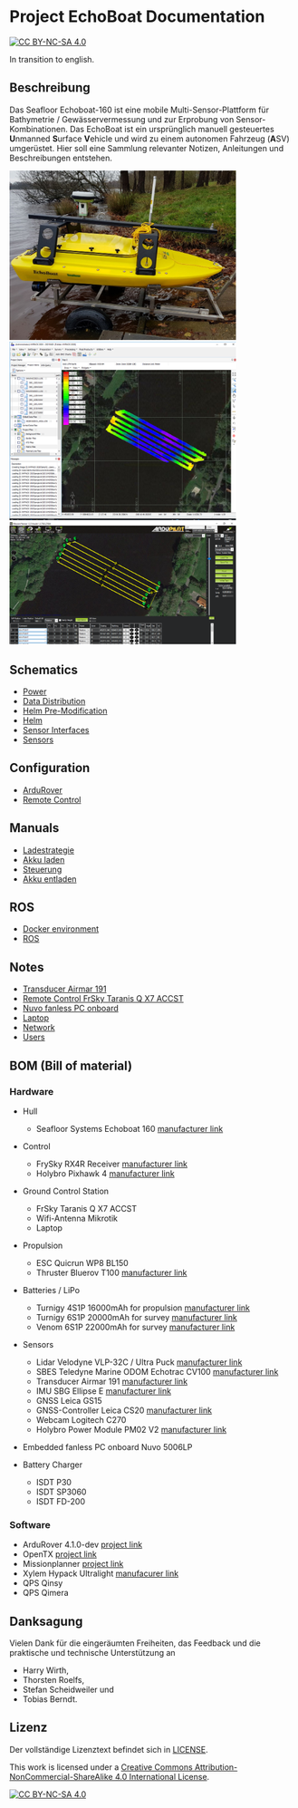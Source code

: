 # Project EchoBoat Documentation
[![CC BY-NC-SA 4.0][cc-by-nc-sa-shield]][cc-by-nc-sa]

In transition to english.
## Beschreibung
Das Seafloor Echoboat-160 ist eine mobile Multi-Sensor-Plattform für Bathymetrie / Gewässervermessung und zur Erprobung von Sensor-Kombinationen. Das EchoBoat ist ein ursprünglich manuell gesteuertes **U**nmanned **S**urface **V**ehicle und wird zu einem autonomen Fahrzeug (**A**SV) umgerüstet.
Hier soll eine Sammlung relevanter Notizen, Anleitungen und Beschreibungen entstehen.

<!-- ![Echoboat](./img/echoboat3.jpg) -->
<img src="./img/echoboat3.jpg" alt="Echoboat" width="400">
<img src="./img/hypack-map.png" alt="Hypack map" width="400">
<img src="./img/missionplanner.png" alt="Missionplanner" width="400">

## Schematics
- [Power](./schemes/overview/out/EchoBoatPowerDistributionOverview.png)
- [Data Distribution](./schemes/overview/out/EchoBoatDataDistributionOverview.png)
- [Helm Pre-Modification](./schemes/overview/out/EchoBoatHelmPre-ModificationOverview.png)
- [Helm](./schemes/overview/out/EchoBoatHelmOverview.png)
- [Sensor Interfaces](./schemes/overview/out/EchoBoatSensorInterfaceOverview.png)
- [Sensors](./schemes/overview/out/EchoBoatSensorsOverview.png)

## Configuration
- [ArduRover](./docs/ardupilot/ardurover.md)
- [Remote Control](./docs/remotecontrol/rc.md)

## Manuals
 - [Ladestrategie](./docs/energy/basics.md)
 - [Akku laden](./docs/energy/charging.md)
 - [Steuerung](./docs/remotecontrol/rc.md)
 - [Akku entladen](./docs/energy/discharging.md)

## ROS
 - [Docker environment](./docs/ros_docker/docker.md)
 - [ROS](./docs/ros_docker/ros.md)

## Notes
- [Transducer Airmar 191](./docs/sensors/transducer.md)
- [Remote Control FrSky Taranis Q X7 ACCST](./docs/remotecontrol/rc.md)
- [Nuvo fanless PC onboard](./docs/misc/pc-hardware.md)
- [Laptop](./docs/misc/laptop.md)
- [Network](./docs/misc/network.md)
- [Users](./docs/misc/user.md)

## BOM (Bill of material)
### Hardware
- Hull
  - Seafloor Systems Echoboat 160 [manufacturer link](https://www.seafloorsystems.com/usv)
- Control
  - FrySky RX4R Receiver [manufacturer link](https://www.frsky-rc.com/product/rx4r/)
  - Holybro Pixhawk 4 [manufacturer link](http://www.holybro.com/product/pixhawk-4/)
- Ground Control Station
  - FrSky Taranis Q X7 ACCST
  - Wifi-Antenna Mikrotik
  - Laptop
- Propulsion
  - ESC Quicrun WP8 BL150
  - Thruster Bluerov T100 [manufacturer link](https://bluerobotics.com/store/retired/t100-thruster/)
- Batteries / LiPo
  - Turnigy 4S1P 16000mAh for propulsion [manufacturer link](https://hobbyking.com/de_de/turnigy-high-capacity-16000mah-4s-12c-multi-rotor-lipo-pack-w-xt90.html)
  - Turnigy 6S1P 20000mAh for survey [manufacturer link](https://hobbyking.com/de_de/turnigy-high-capacity-16000mah-4s-12c-multi-rotor-lipo-pack-w-xt90.html)
  - Venom 6S1P 22000mAh for survey [manufacturer link](https://www.venompower.com/venom-22000mah-6s-22-2v-drone-professional-battery-15c-lipo-with-xt150-as150-35000)
- Sensors
  - Lidar Velodyne VLP-32C / Ultra Puck [manufacturer link](https://velodynelidar.com/products/ultra-puck/)
  - SBES Teledyne Marine ODOM Echotrac CV100 [manufacturer link](http://www.teledynemarine.com/singlebeam-hydrographic-echosounders)
  - Transducer Airmar 191 [manufacturer link](https://www.airmar.com/productdescription.html?id=134)
  - IMU SBG Ellipse E [manufacturer link](https://www.sbg-systems.com/products/ellipse-series/#ellipse-e_miniature-ins)
  - GNSS Leica GS15
  - GNSS-Controller Leica CS20 [manufacturer link](https://leica-geosystems.com/de-de/products/gnss-systems/controllers/leica-cs20)
  - Webcam Logitech C270
  - Holybro Power Module PM02 V2 [manufacturer link](http://www.holybro.com/product/power-modulepm02-v3/)
- Embedded fanless PC onboard Nuvo 5006LP

- Battery Charger
  - ISDT P30
  - ISDT SP3060
  - ISDT FD-200

### Software
- ArduRover 4.1.0-dev [project link](https://ardupilot.org/rover/index.html)
- OpenTX [project link](https://www.open-tx.org/)
- Missionplanner [project link](https://ardupilot.org/planner/)
- Xylem Hypack Ultralight [manufacurer link](https://www.hypack.com/product/id-HYPACK-ULTRALITE/HYPACK%c2%ae-ULTRALITE)
- QPS Qinsy
- QPS Qimera


## Danksagung

Vielen Dank für die eingeräumten Freiheiten, das Feedback und die praktische und technische Unterstützung an

- Harry Wirth,
- Thorsten Roelfs,
- Stefan Scheidweiler und
- Tobias Berndt.

<!-- ## Links -->

## Lizenz

Der vollständige Lizenztext befindet sich in [LICENSE][1].

This work is licensed under a
[Creative Commons Attribution-NonCommercial-ShareAlike 4.0 International License][cc-by-nc-sa].

[![CC BY-NC-SA 4.0][cc-by-nc-sa-image]][cc-by-nc-sa]

[cc-by-nc-sa]: http://creativecommons.org/licenses/by-nc-sa/4.0/
[cc-by-nc-sa-image]: https://licensebuttons.net/l/by-nc-sa/4.0/88x31.png
[cc-by-nc-sa-shield]: https://img.shields.io/badge/License-CC%20BY--NC--SA%204.0-lightgrey.svg


[1]: https://github.com/MalteBiermann/EchoBoat/LICENSE